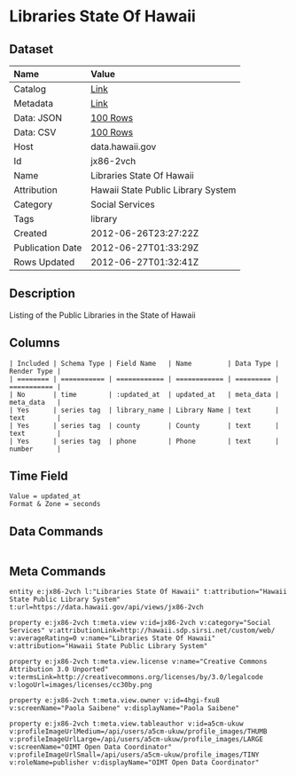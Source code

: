 # Libraries State Of Hawaii

## Dataset

| Name | Value |
| :--- | :---- |
| Catalog | [Link](https://catalog.data.gov/dataset/libraries-state-of-hawaii-a6f5d) |
| Metadata | [Link](https://data.hawaii.gov/api/views/jx86-2vch) |
| Data: JSON | [100 Rows](https://data.hawaii.gov/api/views/jx86-2vch/rows.json?max_rows=100) |
| Data: CSV | [100 Rows](https://data.hawaii.gov/api/views/jx86-2vch/rows.csv?max_rows=100) |
| Host | data.hawaii.gov |
| Id | jx86-2vch |
| Name | Libraries State Of Hawaii |
| Attribution | Hawaii State Public Library System |
| Category | Social Services |
| Tags | library |
| Created | 2012-06-26T23:27:22Z |
| Publication Date | 2012-06-27T01:33:29Z |
| Rows Updated | 2012-06-27T01:32:41Z |

## Description

Listing of the Public Libraries in the State of Hawaii

## Columns

```ls
| Included | Schema Type | Field Name   | Name         | Data Type | Render Type |
| ======== | =========== | ============ | ============ | ========= | =========== |
| No       | time        | :updated_at  | updated_at   | meta_data | meta_data   |
| Yes      | series tag  | library_name | Library Name | text      | text        |
| Yes      | series tag  | county       | County       | text      | text        |
| Yes      | series tag  | phone        | Phone        | text      | number      |
```

## Time Field

```ls
Value = updated_at
Format & Zone = seconds
```

## Data Commands

```ls
```

## Meta Commands

```ls
entity e:jx86-2vch l:"Libraries State Of Hawaii" t:attribution="Hawaii State Public Library System" t:url=https://data.hawaii.gov/api/views/jx86-2vch

property e:jx86-2vch t:meta.view v:id=jx86-2vch v:category="Social Services" v:attributionLink=http://hawaii.sdp.sirsi.net/custom/web/ v:averageRating=0 v:name="Libraries State Of Hawaii" v:attribution="Hawaii State Public Library System"

property e:jx86-2vch t:meta.view.license v:name="Creative Commons Attribution 3.0 Unported" v:termsLink=http://creativecommons.org/licenses/by/3.0/legalcode v:logoUrl=images/licenses/cc30by.png

property e:jx86-2vch t:meta.view.owner v:id=4hgi-fxu8 v:screenName="Paola Saibene" v:displayName="Paola Saibene"

property e:jx86-2vch t:meta.view.tableauthor v:id=a5cm-ukuw v:profileImageUrlMedium=/api/users/a5cm-ukuw/profile_images/THUMB v:profileImageUrlLarge=/api/users/a5cm-ukuw/profile_images/LARGE v:screenName="OIMT Open Data Coordinator" v:profileImageUrlSmall=/api/users/a5cm-ukuw/profile_images/TINY v:roleName=publisher v:displayName="OIMT Open Data Coordinator"
```